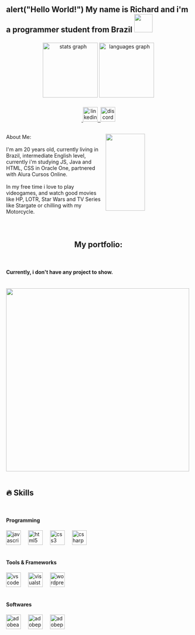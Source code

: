 <h2 align="left">alert("Hello World!") My name is Richard and i'm a programmer student from Brazil <img src="https://imgur.com/undefined.png" width="50px" height="50px"></img> </h2>

###

<div align="center">
  <img src="https://github-readme-stats.vercel.app/api?username=RichardKPL&hide_title=false&hide_rank=false&show_icons=true&include_all_commits=true&count_private=true&disable_animations=false&theme=dracula&locale=en&hide_border=true" height="150" alt="stats graph"  />
  <img src="https://github-readme-stats.vercel.app/api/top-langs?username=RichardKPL&locale=en&hide_title=false&layout=compact&card_width=50%&langs_count=5&theme=dracula&hide_border=true" height="150" alt="languages graph"  />
</div>

###

<div align="center">
  <a href="https://linkedin.com/in/richardkpl" target="_blank"><img align="center">
    <img src="https://img.shields.io/static/v1?message=LinkedIn&logo=linkedin&label=&color=0077B5&logoColor=white&labelColor=&style=flat" height="40" alt="linkedin logo"  />
  </a>
  <a href="https://discord.gg/6d7wjNbZMN" target="_blank"><img align="center">
    <img src="https://img.shields.io/static/v1?message=Discord&logo=discord&label=&color=7289DA&logoColor=white&labelColor=&style=flat" height="40" alt="discord logo"  />
  </a>
</div>

###

<h2 align="left"></h2>

###

<img align="right" height="210" width="46%" src="https://imgur.com/4quVZcv.gif"  />

###

<p align="left">About Me:<br><br>I'm am 20 years old, currently living in Brazil, intermediate English level, currently i'm studying JS, Java and HTML, CSS in Oracle One, partnered with Alura Cursos Online.<br><br>In my free time i love to play videogames, and watch good movies like HP, LOTR, Star Wars and TV Series like Stargate or chilling with my Motorcycle.</p>

###

<br clear="both">

<h2 align="center">My portfolio:</h2>

<br clear="both">
<h4 align="left">Currently, i don't have any project to show.</h4>

<br clear="both">

<div align="left">
  <img height="500" src="https://imgur.com/Gr00D1Z.gif"  />
</div>

<br clear="both">

<h2 align="left">🔥 Skills</h2>
<br clear="both">

<h4 align="left">Programming</h4>
<div align="left">
  <img src="https://cdn.jsdelivr.net/gh/devicons/devicon/icons/javascript/javascript-original.svg" height="40" alt="javascript logo"  />
  <img width="12" />
  <img src="https://skillicons.dev/icons?i=html" height="40" alt="html5 logo"  />
  <img width="12" />
  <img src="https://cdn.simpleicons.org/css3/1572B6" height="40" alt="css3 logo"  />
  <img width="12" />
  <img src="https://skillicons.dev/icons?i=cs" height="40" alt="csharp logo"  />
</div>
<br clear="both">

<h4 align="left">Tools & Frameworks</h4>
<div align="left">
  <img src="https://skillicons.dev/icons?i=vscode" height="40" alt="vscode logo"  />
  <img width="12" />
  <img src="https://skillicons.dev/icons?i=visualstudio" height="40" alt="visualstudio logo"  />
  <img width="12" />
  <img src="https://skillicons.dev/icons?i=wordpress" height="40" alt="wordpress logo"  />
</div>

<br clear="both">
<h4 align="left">Softwares</h4>
<div align="left">
  <img src="https://skillicons.dev/icons?i=ae" height="40" alt="adobeaftereffects logo"  />
  <img width="12" />
  <img src="https://skillicons.dev/icons?i=ps" height="40" alt="adobephotoshop logo"  />
  <img width="12" />
  <img src="https://skillicons.dev/icons?i=pr" height="40" alt="adobepremierepro logo"  />
</div>
